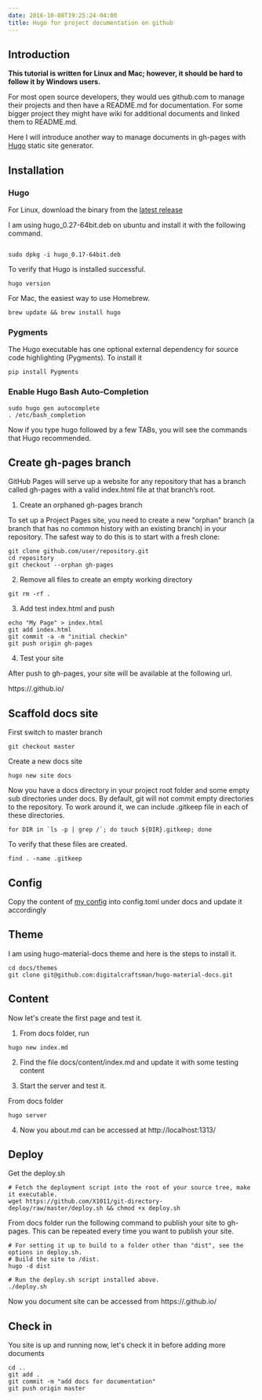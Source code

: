 ```yaml
---
date: 2016-10-08T19:25:24-04:00
title: Hugo for project documentation on github
---
```


## Introduction

**This tutorial is written for Linux and Mac; however, it should be hard to follow it by Windows users.**

For most open source developers, they would ues github.com to manage their projects and then have a README.md
for documentation. For some bigger project they might have wiki for additional documents and linked them to
README.md.

Here I will introduce another way to manage documents in gh-pages with [Hugo](https://gohugo.io/) static site
generator.

## Installation

### Hugo
For Linux, download the binary from the [latest release](https://github.com/spf13/hugo/releases)

I am using hugo_0.27-64bit.deb on ubuntu and install it with the following command.


```

sudo dpkg -i hugo_0.17-64bit.deb
```

To verify that Hugo is installed successful.

```
hugo version
```

For Mac, the easiest way to use Homebrew.

```
brew update && brew install hugo
```


### Pygments

The Hugo executable has one optional external dependency for source code highlighting (Pygments). To install it

```
pip install Pygments
```

### Enable Hugo Bash Auto-Completion

```
sudo hugo gen autocomplete
. /etc/bash_completion
```

Now if you type hugo followed by a few TABs, you will see the commands that Hugo recommended.

## Create gh-pages branch

GitHub Pages will serve up a website for any repository that has a branch called gh-pages with a valid index.html
file at that branch’s root.

1. Create an orphaned gh-pages branch

To set up a Project Pages site, you need to create a new "orphan" branch (a branch that has no common history with
 an existing branch) in your repository. The safest way to do this is to start with a fresh clone:

```
git clone github.com/user/repository.git
cd repository
git checkout --orphan gh-pages
```

2. Remove all files to create an empty working directory

```
git rm -rf .

```

3. Add test index.html and push

```
echo "My Page" > index.html
git add index.html
git commit -a -m "initial checkin"
git push origin gh-pages
```

4. Test your site

After push to gh-pages, your site will be available at the following url.

https://<username>.github.io/<projectname>


## Scaffold docs site

First switch to master branch
```
git checkout master
```

Create a new docs site

```
hugo new site docs
```

Now you have a docs directory in your project root folder and some empty sub directories under docs. By default, git
will not commit empty directories to the repository. To work around it, we can include .gitkeep file in each of these
directories.

```
for DIR in `ls -p | grep /`; do touch ${DIR}.gitkeep; done
```
To verify that these files are created.

```
find . -name .gitkeep
```
## Config

Copy the content of [my config](https://raw.githubusercontent.com/networknt/undertow-server/master/docs/config.toml)
into config.toml under docs and update it accordingly

## Theme

I am using hugo-material-docs theme and here is the steps to install it.

```
cd docs/themes
git clone git@github.com:digitalcraftsman/hugo-material-docs.git
```

## Content
Now let's create the first page and test it.

1. From docs folder, run

```
hugo new index.md
```
2. Find the file docs/content/index.md and update it with some testing content

3. Start the server and test it.

From docs folder

```
hugo server
```
4. Now you about.md can be accessed at
http://localhost:1313/<projectname>

## Deploy

Get the deploy.sh

```
# Fetch the deployment script into the root of your source tree, make it executable.
wget https://github.com/X1011/git-directory-deploy/raw/master/deploy.sh && chmod +x deploy.sh

```
From docs folder run the following command to publish your site to gh-pages. This can be repeated every time you
want to publish your site.

```
# For setting it up to build to a folder other than "dist", see the options in deploy.sh.
# Build the site to /dist.
hugo -d dist

# Run the deploy.sh script installed above.
./deploy.sh
```

Now you document site can be accessed from https://<username>.github.io/<projectname>

## Check in

You site is up and running now, let's check it in before adding more documents

```
cd ..
git add .
git commit -m "add docs for documentation"
git push origin master
```


